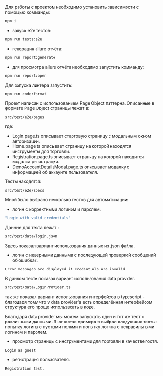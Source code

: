 Для работы с проектом необходимо установить зависимости с помощью комманды:

```sh 
npm i
```

* запуск e2e тестов:

```sh 
npm run tests:e2e
```

* генерация allure отчёта:

```sh 
npm run report:generate
```

* для просмотра allure отчёта необходимо запустить комманду:

```sh 
npm run report:open
```

Для запуска линтера запустить:

```sh 
npm run code:format
```

Проект написан с использованием Page Object паттерна. Описанные в формате Page Object страницы лежат в:

```sh 
src/test/e2e/pages
```

где:
- Login.page.ts описывает стартовую страницу с модальным окном авторизации.
- Home.page.ts описывает страницу на которой находятся инструменты для торговли.
- Registration.page.ts описывает страницу на которой находится модалка регистрации.
- DemoAccountDetailsModal.page.ts описывает модалку с информацией об аккаунте пользователя.

Тесты находятся:

```sh 
src/test/e2e/specs 
```

Мной было выбрано несколько тестов для автоматизации:

- логин с корректными логином и паролем.

```sh 
"Login with valid credentials"
```

Данные для теста лежат :

```sh 
src/test/data/login.json
```

Здесь показал вариант использования данных из .json файла.

- логин с неверными данными с последующей проверкой сообщений об ошибках.

```sh 
Error messages are displayed if credentials are invalid
```

В данном тесте показал вариант использования data provider.

```sh 
src/test/data/LoginProvider.ts
```

так же показал вариант использования интерфейсов в typescript - благодаря тому что у data provider'а есть определённая
интерфейсом структура его проще использвоать в коде.

Благодаря data provider мы можем запускать один и тот же тест с
различными данными. В качестве примера я выбрал следующие тесты:
попытку логина с пустыми полями и попытку логина с неправильными
логином и паролем.

- просмотр страницы с инструментами для торговли в качестве гостя.

```sh
Login as guest
```

- регистрация пользователя.

```sh
Registration test.
```
